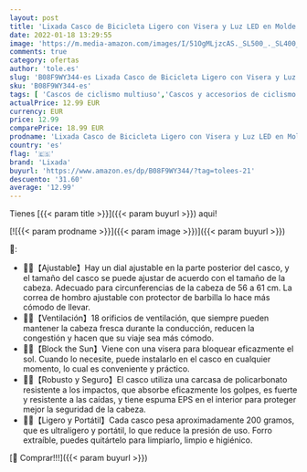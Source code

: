 ```yaml
---
layout: post
title: 'Lixada Casco de Bicicleta Ligero con Visera y Luz LED en Molde Casco Protector para MTB Bicicleta de Carretera Hombres y Mujeres'
date: 2022-01-18 13:29:55
image: 'https://m.media-amazon.com/images/I/51OgMLjzcAS._SL500_._SL400_.jpg'
comments: true
category: ofertas
author: 'tole.es'
slug: 'B08F9WY344-es Lixada Casco de Bicicleta Ligero con Visera y Luz LED en...'
sku: 'B08F9WY344-es'
tags: [ 'Cascos de ciclismo multiuso','Cascos y accesorios de ciclismo','Ciclismo','Deportes y aire libre','Ropa y equipo para deportes','bicicleta','lixada', ]
actualPrice: 12.99 EUR
currency: EUR
price: 12.99
comparePrice: 18.99 EUR
prodname: 'Lixada Casco de Bicicleta Ligero con Visera y Luz LED en Molde Casco Protector para MTB Bicicleta de Carretera Hombres y Mujeres'
country: 'es'
flag: '🇪🇸'
brand: 'Lixada'
buyurl: 'https://www.amazon.es/dp/B08F9WY344/?tag=tolees-21'
descuento: '31.60'
average: '12.99'
---
```


Tienes [{{< param title >}}]({{< param buyurl >}}) aqui!

[![{{< param prodname >}}]({{< param image >}})]({{< param buyurl >}})

🔎:

- 🚴‍♂️【Ajustable】Hay un dial ajustable en la parte posterior del casco, y el tamaño del casco se puede ajustar de acuerdo con el tamaño de la cabeza. Adecuado para circunferencias de la cabeza de 56 a 61 cm. La correa de hombro ajustable con protector de barbilla lo hace más cómodo de llevar.
- 🚴‍♂️【Ventilación】18 orificios de ventilación, que siempre pueden mantener la cabeza fresca durante la conducción, reducen la congestión y hacen que su viaje sea más cómodo.
- 🚴‍♂️【Block the Sun】Viene con una visera para bloquear eficazmente el sol. Cuando lo necesite, puede instalarlo en el casco en cualquier momento, lo cual es conveniente y práctico.
- 🚴‍♂️【Robusto y Seguro】El casco utiliza una carcasa de policarbonato resistente a los impactos, que absorbe eficazmente los golpes, es fuerte y resistente a las caídas, y tiene espuma EPS en el interior para proteger mejor la seguridad de la cabeza.
- 🚴‍♂️【Ligero y Portátil】Cada casco pesa aproximadamente 200 gramos, que es ultraligero y portátil, lo que reduce la presión de uso. Forro extraíble, puedes quitártelo para limpiarlo, limpio e higiénico.

[🛒 Comprar!!!]({{< param buyurl >}})
